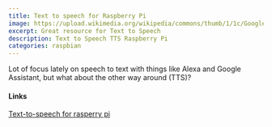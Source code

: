```yaml
---
title: Text to speech for Raspberry Pi
image: https://upload.wikimedia.org/wikipedia/commons/thumb/1/1c/Google_Text_to_Speech_logo.svg/2000px-Google_Text_to_Speech_logo.svg.png
excerpt: Great resource for Text to Speech
description: Text to Speech TTS Raspberry Pi
categories: raspbian
---
```


Lot of focus lately on speech to text with things like Alexa and Google Assistant, but what about the other way around (TTS)?

#### Links
[Text-to-speech for rasperry pi](http://elinux.org/RPi_Text_to_Speech_(Speech_Synthesis))
